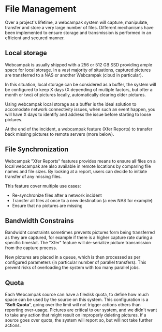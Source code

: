 # File Management

Over a project's lifetime, a webcampak system will capture, manipulate, transfer and store a very large number of files. Different mechanisms have been implemented to ensure storage and transmission is performed in an efficient and secured manner.

## Local storage

Webcampak is usually shipped with a 256 or 512 GB SSD providing ample space for local storage. In a vast majority of situations, captured pictures are transferred to a NAS or another Webcampak (cloud in particular). 

In this situation, local storage can be considered as a buffer, the system will be configured to keep X days (X depending of multiple factors, but ofter a month or two) of pictures locally, automatically clearing older pictures.

Using webcampak local storage as a buffer is the ideal solution to accomodate network connectivity issues, when such an event happen, you will have X days to identify and address the issue before starting to loose pictures.

At the end of the incident, a webcampak feature (Xfer Reports) to transfer back missing pictures to remote servers (more below).

## File Synchronization

Webcampak "Xfer Reports" features provides means to ensure all files on a local webcampak are also available in remote locations by comparing file names and file sizes. By looking at a report, users can decide to initiate transfer of any missing files.

This feature cover multiple use cases:

* Re-synchronize files after a network incident
* Transfer all files at once to a new destination (a new NAS for example)
* Ensure that no pictures are missing

## Bandwidth Constrains

Bandwidht constraints sometimes prevents pictures form being transferred as they are captured, for example if there is a higher capture rate during a specific timeslot. The "Xfer" feature will de-serialize picture transmission from the capture process.

New pictures are placed in a queue, which is then processed as per configured parameters (in particular number of parallel transfers). This prevent risks of overloading the system with too many parallel jobs.

## Quota

Each Webcampak source can have a filedisk quota, to define how much space can be used by the source on this system. This configuration is a "__Soft Quota__", going over the limit will not trigger actions others than reporting over-usage. Pictures are critical to our system, and we didn't want to take any action that might result on improperly deleting pictures. If a source goes over quota, the system will report so, but will not take further actions.




